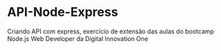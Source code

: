 # API-Node-Express
Criando API com express, exercício de extensão das aulas do bootcamp Node.js Web Developer da Digital Innovation One
